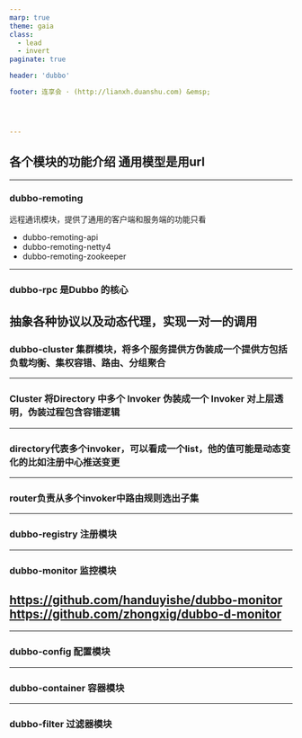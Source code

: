 ```yaml
---
marp: true
theme: gaia
class:
  - lead
  - invert
paginate: true

header: 'dubbo'

footer: 连享会 · (http://lianxh.duanshu.com) &emsp; 




---
```


## 各个模块的功能介绍  通用模型是用url
---

### dubbo-remoting
  远程通讯模块，提供了通用的客户端和服务端的功能只看
  - dubbo-remoting-api
  - dubbo-remoting-netty4
  - dubbo-remoting-zookeeper
---

### dubbo-rpc 是Dubbo 的核心
抽象各种协议以及动态代理，实现一对一的调用
---

### dubbo-cluster 集群模块，将多个服务提供方伪装成一个提供方包括 负载均衡、集权容错、路由、分组聚合
---

### Cluster 将Directory  中多个    Invoker   伪装成一个   Invoker  对上层透明，伪装过程包含容错逻辑
---

### directory代表多个invoker，可以看成一个list，他的值可能是动态变化的比如注册中心推送变更
---

### router负责从多个invoker中路由规则选出子集
---
### dubbo-registry 注册模块
---
### dubbo-monitor 监控模块
https://github.com/handuyishe/dubbo-monitor https://github.com/zhongxig/dubbo-d-monitor
---
---
### dubbo-config 配置模块
---
### dubbo-container  容器模块
---
### dubbo-filter 过滤器模块

